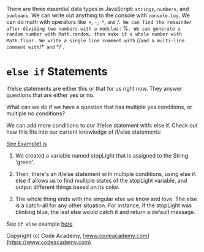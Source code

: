 There are three essential data types in JavaScript: `strings`, `numbers`, and `booleans`.
We can write out anything to the console with `console.log`.
We can do math with operators like` +`, `-`,` *`, `and` /.`
We can find the remainder after dividing two numbers with a modulus:` %`.
We can generate a random number with Math.random, then make it a whole number with Math.floor.
We write a single line comment with` //` and a multi-line comment with `/*` and` */`.

# `else if` Statements
if/else statements are either this or that for us right now. They answer questions that are either yes or no.

What can we do if we have a question that has multiple yes conditions, or multiple no conditions?

We can add more conditions to our if/else statement with: else if. Check out how this fits into our current knowledge of if/else statements:

[See Example1.js]()
1. We created a variable named stopLight that is assigned to the String 'green'.

2. Then, there's an if/else statement with multiple conditions, using else if. else if allows us to find multiple states of the stopLight variable, and output different things based on its color.

3. The whole thing ends with the singular else we know and love. The else is a catch-all for any other situation. For instance, if the stopLight was blinking blue, the last else would catch it and return a default message.

See `if else` example [here](ifelse.js)

Copyright (c) Code Academy, [www.codeacademy.com](https://www.codeacademy.com)
